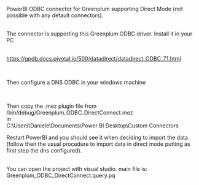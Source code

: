PowerBI ODBC connector for Greenplum supporting Direct Mode (not possible with any default connectors).  </br></br>

The connector is supporting this Greenplum ODBC driver. Install it in your PC </br><br>

https://gpdb.docs.pivotal.io/500/datadirect/datadirect_ODBC_71.html

</br>

Then configure a DNS ODBC in your windows machine

</br>

Then copy the .mez plugin file from /bin/debug/Greenplum_ODBC_DirectConnect.mez </br>
in</br>
C:\Users\Daniele\Documents\Power BI Desktop\Custom Connectors</br>

Restart PowerBI and you should see it when deciding to import the data (follow then the usual procedure to import data in direct mode putting as first step the dns configured).


</br>
You can open the project with visual studio. main file is: </br>
Greenplum_ODBC_DirectConnect.query.pq
